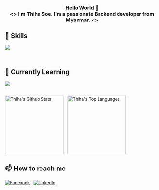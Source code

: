 <h3 align="center">
  Hello World 👋 <br/>
<> I'm Thiha Soe. I'm a passionate Backend developer from Myanmar. <>
</h3>

## 🚀 Skills

<p align="left">
  <a href="https://skillicons.dev">
    <img src="https://skillicons.dev/icons?i=php,laravel,javascript" />
  </a>
</p>

<br/>

## 🌱 Currently Learning

<p align="left">
  <a href="https://skillicons.dev">
    <img src="https://skillicons.dev/icons?i=kubernetes,docker,nextjs,nodejs,react,typescript" />
  </a>
</p>

<br/>
<a href="https://github.com/thihadev"><img alt="Thiha's Github Stats" src="https://github-readme-stats.vercel.app/api?username=thihadev&theme=react&hide_border=false&include_all_commits=false&count_private=false" height="192px"/></a>
  &nbsp;
<a href="https://github.com/thihadev"><img alt="Thiha's Top Languages" src="https://github-readme-stats.vercel.app/api/top-langs/?username=thihadev&theme=react&hide_border=false&include_all_commits=false&count_private=false&layout=compact" height="192px"/></a>
<br/>

## 📫 How to reach me
[![Facebook](https://img.shields.io/badge/Facebook-%231877F2.svg?logo=Facebook&logoColor=white)](https://facebook.com/https://www.facebook.com/spirit.wolf.731/)
&nbsp;
[![LinkedIn](https://img.shields.io/badge/LinkedIn-%230077B5.svg?logo=linkedin&logoColor=white)](https://linkedin.com/in/https://www.linkedin.com/in/thiha-soe-3826ab153/) 

